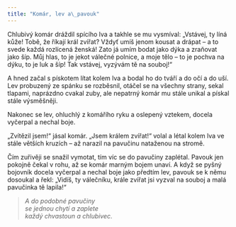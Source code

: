 ```yaml
---
title: "Komár, lev a\_pavouk"
---
```


  

Chlubivý komár dráždil spícího lva a takhle se mu vysmíval: „Vstávej, ty líná kůže! Tobě, že říkají král zvířat? Vždyť umíš jenom kousat a drápat – a to svede každá rozlícená ženská! Zato já umím bodat jako dýka a zraňovat jako šíp. Můj hlas, to je jekot válečné polnice, a moje tělo – to je pochva na dýku, to je luk a šíp! Tak vstávej, vyzývám tě na souboj!“

A hned začal s pískotem lítat kolem lva a bodal ho do tváří a do očí a do uší. Lev probuzený ze spánku se rozběsnil, otáčel se na všechny strany, sekal tlapami, naprázdno cvakal zuby, ale nepatrný komár mu stále unikal a pískal stále výsměšněji.

Nakonec se lev, ohluchlý z komářího ryku a oslepený vztekem, docela vyčerpal a nechal boje.

„Zvítězil jsem!“ jásal komár. „Jsem králem zvířat!“ volal a létal kolem lva ve stále větších kruzích – až narazil na pavučinu nataženou na stromě.

Čím zuřivěji se snažil vymotat, tím víc se do pavučiny zaplétal. Pavouk jen pokojně čekal v rohu, až se komár marným bojem unaví. A když se pyšný bojovník docela vyčerpal a nechal boje jako předtím lev, pavouk se k němu dosoukal a řekl: „Vidíš, ty válečníku, krále zvířat jsi vyzval na souboj a malá pavučinka tě lapila!“

> _A do podobné pavučiny  
> se jednou chytí a zaplete  
> každý chvastoun a chlubivec._
